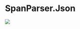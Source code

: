 # SpanParser.Json<br>
<img src="https://github.com/thecodcher/SpanParser.Json/workflows/SpanParser.Json-Deploy-Package/badge.svg?branch=master">
